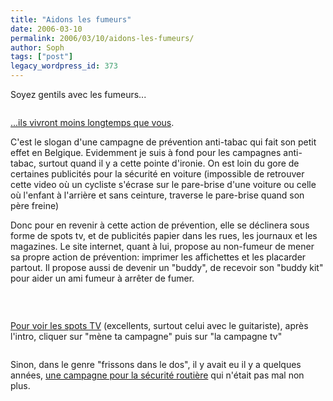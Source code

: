 ```yaml
---
title: "Aidons les fumeurs"
date: 2006-03-10
permalink: 2006/03/10/aidons-les-fumeurs/
author: Soph
tags: ["post"]
legacy_wordpress_id: 373
---
```


Soyez gentils avec les fumeurs...

<img src="https://64k.be/wp-content/uploads/2006/actu/aider2.jpg" alt="" />

<!-- excerpt -->

<a href="http://www.aidelefumeur.be/" hreflang="fr">...ils vivront moins longtemps que vous</a>.

C'est le slogan d'une campagne de prévention anti-tabac qui fait son petit effet en Belgique. Evidemment je suis à fond pour les campagnes anti-tabac, surtout quand il y a cette pointe d'ironie. On est loin du gore de certaines publicités pour la sécurité en voiture (impossible de retrouver cette video où un cycliste s'écrase sur le pare-brise d'une voiture ou celle où l'enfant à l'arrière et sans ceinture, traverse le pare-brise quand son père freine)

Donc pour en revenir à cette action de prévention, elle se déclinera sous forme de spots tv, et de publicités papier dans les rues, les journaux et les magazines. Le site internet, quant à lui, propose au non-fumeur de mener sa propre action de prévention: imprimer les affichettes et les placarder partout. Il propose aussi de devenir un "buddy", de recevoir son "buddy kit" pour aider un ami fumeur à arrêter de fumer.

<img src="https://64k.be/wp-content/uploads/2006/actu/aider1.jpg" alt="" /> <img src="https://64k.be/wp-content/uploads/2006/actu/aider3.jpg" alt="" />

<img src="https://64k.be/wp-content/uploads/2006/actu/aider4.jpg" alt="" />

[Pour voir les spots TV](http://www.aidelefumeur.be/) (excellents, surtout celui avec le guitariste), après l'intro, cliquer sur "mène ta campagne" puis sur "la campagne tv"

<img src="https://64k.be/wp-content/uploads/2006/actu/aider5.jpg" alt="" />

Sinon, dans le genre "frissons dans le dos", il y avait eu il y a quelques années, <a href="http://www.bivv.be/dispatch.wcs?uri=710739553&amp;action=viewStream&amp;language=fr" hreflang="pdf">une campagne pour la sécurité routière</a> qui n'était pas mal non plus.
